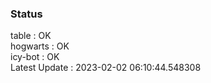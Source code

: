 ### Status


table : OK  
hogwarts : OK  
icy-bot : OK  
Latest Update : 2023-02-02 06:10:44.548308
